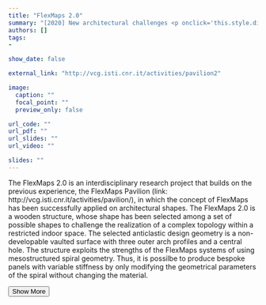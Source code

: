 ```yaml
---
title: "FlexMaps 2.0"
summary: "[2020] New architectural challenges <p onclick='this.style.display=\"block\"; event.preventDefault();' style='overflow: hidden; display: -webkit-box; -webkit-line-clamp: 3; -webkit-box-orient: vertical;'>The FlexMaps 2.0 is an interdisciplinary research project that builds on the previous experience, the FlexMaps Pavilion (link: http://vcg.isti.cnr.it/activities/pavilion/), in which the concept of FlexMaps has been successfully applied on architectural shapes. The FlexMaps 2.0 is a wooden structure, whose shape has been selected among a set of possible shapes to challenge the realization of a complex topology within a restricted indoor space. The selected anticlastic design geometry is a non-developable vaulted surface with three outer arch profiles and a central hole. The structure exploits the strengths of the FlexMaps systems of using mesostructured spiral geometry. Thus, it is possilbe to produce bespoke panels with variable stiffness by only modifying the geometrical parameters of the spiral without changing the material.</p>"
authors: []
tags: 
- 

show_date: false

external_link: "http://vcg.isti.cnr.it/activities/pavilion2"

image:
  caption: ""
  focal_point: ""
  preview_only: false

url_code: ""
url_pdf: ""
url_slides: ""
url_video: ""

slides: ""
---
```

<p>The FlexMaps 2.0 is an interdisciplinary research project that builds on the previous experience, the FlexMaps Pavilion (link: http://vcg.isti.cnr.it/activities/pavilion/), in which the concept of FlexMaps has been successfully applied on architectural shapes. The FlexMaps 2.0 is a wooden structure, whose shape has been selected among a set of possible shapes to challenge the realization of a complex topology within a restricted indoor space. The selected anticlastic design geometry is a non-developable vaulted surface with three outer arch profiles and a central hole. The structure exploits the strengths of the FlexMaps systems of using mesostructured spiral geometry. Thus, it is possilbe to produce bespoke panels with variable stiffness by only modifying the geometrical parameters of the spiral without changing the material.</p>
<button onclick="console.log('a')">Show More</button>
